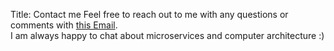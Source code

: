 Title: Contact me
Feel free to reach out to me with any questions or comments with [this Email](mailto:saraabbasi847@gmail.com).</br> I am always happy to chat about microservices and computer architecture :)</br> 

